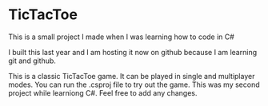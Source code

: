 # TicTacToe
This is a small project I made when I was learning how to code in C#

I built this last year and I am hosting it now on github because I am learning git and github.

This is a classic TicTacToe game. It can be played in single and multiplayer modes. You can run the .csproj file to try out the game. This was my second project while learniong C#. Feel free to add any changes.

